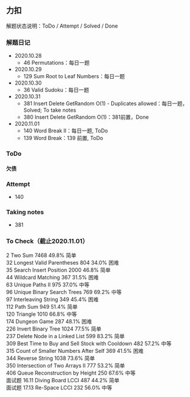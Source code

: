 ## 力扣
解题状态说明：ToDo / Attempt / Solved / Done  

### 解题日记
- 2020.10.28
    - 46 Permutations：每日一题
- 2020.10.29
    - 129 Sum Root to Leaf Numbers：每日一题
- 2020.10.30
    - 36 Valid Sudoku：每日一题
- 2020.10.31
    - 381 Insert Delete GetRandom O(1) - Duplicates allowed：每日一题，Solved; To take notes
    - 380 Insert Delete GetRandom O(1)：381前置，Done
- 2020.11.01 
    - 140 Word Break II：每日一题, ToDo
    - 139 Word Break：139 前置, ToDo

### ToDo
#### 欠债


### Attempt
- 140 

### Taking notes
- 381 

### To Check（截止2020.11.01）
2 Two Sum  	7468	49.8%	简单	 
32	Longest Valid Parentheses  	804	34.0%	困难		 
35	Search Insert Position  	2000	46.8%	简单		 
44	Wildcard Matching  	367	31.5%	困难		 
63	Unique Paths II  	975	37.0%	中等		 
96	Unique Binary Search Trees  	769	69.2%	中等		 
97	Interleaving String  	349	45.4%	困难		 
112	Path Sum  	949	51.4%	简单		 
120	Triangle  	1010	66.8%	中等		 
174	Dungeon Game  	287	48.1%	困难		 
226	Invert Binary Tree  	1024	77.5%	简单		 
237	Delete Node in a Linked List  	599	83.2%	简单		 
309	Best Time to Buy and Sell Stock with Cooldown  	482	57.2%	中等		 
315	Count of Smaller Numbers After Self  	369	41.5%	困难		 
344	Reverse String  	1038	73.6%	简单		 
350	Intersection of Two Arrays II  	777	53.2%	简单		 	  
406	Queue Reconstruction by Height  	250	67.6%	中等		 
面试题 16.11	Diving Board LCCI  	487	44.2%	简单		 
面试题 17.13	Re-Space LCCI  	232	56.0%	中等		 

